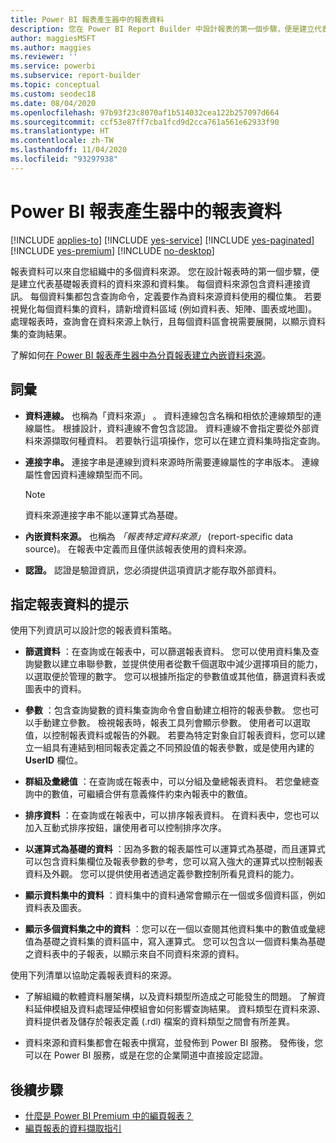 ```yaml
---
title: Power BI 報表產生器中的報表資料
description: 您在 Power BI Report Builder 中設計報表的第一個步驟，便是建立代表基礎報表資料的資料來源和資料集。
author: maggiesMSFT
ms.author: maggies
ms.reviewer: ''
ms.service: powerbi
ms.subservice: report-builder
ms.topic: conceptual
ms.custom: seodec18
ms.date: 08/04/2020
ms.openlocfilehash: 97b93f23c8070af1b514032cea122b257097d664
ms.sourcegitcommit: ccf53e87ff7cba1fcd9d2cca761a561e62933f90
ms.translationtype: HT
ms.contentlocale: zh-TW
ms.lasthandoff: 11/04/2020
ms.locfileid: "93297938"
---
```

# <a name="report-data-in-power-bi-report-builder"></a>Power BI 報表產生器中的報表資料

[!INCLUDE [applies-to](../includes/applies-to.md)] [!INCLUDE [yes-service](../includes/yes-service.md)] [!INCLUDE [yes-paginated](../includes/yes-paginated.md)] [!INCLUDE [yes-premium](../includes/yes-premium.md)] [!INCLUDE [no-desktop](../includes/no-desktop.md)] 

報表資料可以來自您組織中的多個資料來源。 您在設計報表時的第一個步驟，便是建立代表基礎報表資料的資料來源和資料集。 每個資料來源包含資料連接資訊。 每個資料集都包含查詢命令，定義要作為資料來源資料使用的欄位集。 若要視覺化每個資料集的資料，請新增資料區域 (例如資料表、矩陣、圖表或地圖)。 處理報表時，查詢會在資料來源上執行，且每個資料區會視需要展開，以顯示資料集的查詢結果。  

了解如何[在 Power BI 報表產生器中為分頁報表建立內嵌資料來源](paginated-reports-embedded-data-source.md)。


##  <a name="terms"></a><a name="BkMk_ReportDataTerms"></a> 詞彙  
  
- **資料連線。** 也稱為「資料來源」  。 資料連線包含名稱和相依於連線類型的連線屬性。 根據設計，資料連線不會包含認證。 資料連線不會指定要從外部資料來源擷取何種資料。 若要執行這項操作，您可以在建立資料集時指定查詢。  
  
- **連接字串。** 連接字串是連線到資料來源時所需要連線屬性的字串版本。 連線屬性會因資料連線類型而不同。 

    > [!NOTE]
    > 資料來源連接字串不能以運算式為基礎。
  
- **內嵌資料來源。** 也稱為 *「報表特定資料來源」* (report-specific data source)。 在報表中定義而且僅供該報表使用的資料來源。  
  
- **認證。** 認證是驗證資訊，您必須提供這項資訊才能存取外部資料。  
  
##  <a name="tips-for-specifying-report-data"></a><a name="BkMk_ReportDataTips"></a> 指定報表資料的提示

 使用下列資訊可以設計您的報表資料策略。  
  
- **篩選資料** ：在查詢或在報表中，可以篩選報表資料。 您可以使用資料集及查詢變數以建立串聯參數，並提供使用者從數千個選取中減少選擇項目的能力，以選取便於管理的數字。 您可以根據所指定的參數值或其他值，篩選資料表或圖表中的資料。  
  
- **參數** ：包含查詢變數的資料集查詢命令會自動建立相符的報表參數。 您也可以手動建立參數。 檢視報表時，報表工具列會顯示參數。 使用者可以選取值，以控制報表資料或報告的外觀。 若要為特定對象自訂報表資料，您可以建立一組具有連結到相同報表定義之不同預設值的報表參數，或是使用內建的 **UserID** 欄位。 
  
- **群組及彙總值** ：在查詢或在報表中，可以分組及彙總報表資料。 若您彙總查詢中的數值，可繼續合併有意義條件約束內報表中的數值。  
  
- **排序資料** ：在查詢或在報表中，可以排序報表資料。 在資料表中，您也可以加入互動式排序按鈕，讓使用者可以控制排序次序。  
  
- **以運算式為基礎的資料** ：因為多數的報表屬性可以運算式為基礎，而且運算式可以包含資料集欄位及報表參數的參考，您可以寫入強大的運算式以控制報表資料及外觀。 您可以提供使用者透過定義參數控制所看見資料的能力。  
  
- **顯示資料集中的資料** ：資料集中的資料通常會顯示在一個或多個資料區，例如資料表及圖表。  
  
- **顯示多個資料集之中的資料**  ：您可以在一個以查閱其他資料集中的數值或彙總值為基礎之資料集的資料區中，寫入運算式。 您可以包含以一個資料集為基礎之資料表中的子報表，以顯示來自不同資料來源的資料。  
  
 使用下列清單以協助定義報表資料的來源。  
  
- 了解組織的軟體資料層架構，以及資料類型所造成之可能發生的問題。 了解資料延伸模組及資料處理延伸模組會如何影響查詢結果。 資料類型在資料來源、資料提供者及儲存於報表定義 (.rdl) 檔案的資料類型之間會有所差異。  
  
- 資料來源和資料集都會在報表中撰寫，並發佈到 Power BI 服務。 發佈後，您可以在 Power BI 服務，或是在您的企業閘道中直接設定認證。 

## <a name="next-steps"></a>後續步驟

- [什麼是 Power BI Premium 中的編頁報表？](paginated-reports-report-builder-power-bi.md)  
- [編頁報表的資料擷取指引](../guidance/report-paginated-data-retrieval.md)
